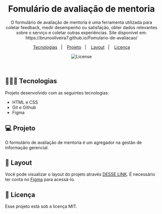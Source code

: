 <h1 align="center"> Fomulário de avaliação de mentoria </h1>

<p align="center">
O formulário de avaliação de mentoria é uma ferramenta utilizada para coletar feedback, medir desempenho ou satisfação, obter dados relevantes sobre o serviço e coletar outras experiências. Site disponível em: https://brunooliveira7.github.io/Fomulario-de-avaliacao/
</p>

<p align="center">
  <a href="#-tecnologias">Tecnologias</a>&nbsp;&nbsp;&nbsp;|&nbsp;&nbsp;&nbsp;
  <a href="#-projeto">Projeto</a>&nbsp;&nbsp;&nbsp;|&nbsp;&nbsp;&nbsp;
  <a href="#-layout">Layout</a>&nbsp;&nbsp;&nbsp;|&nbsp;&nbsp;&nbsp;
  <a href="#memo-licença">Licença</a>
</p>

<p align="center">
  <img alt="License" src="">
</p>

<br>

## 🧑🏻‍💻 Tecnologias

Projeto desenvolvido com as seguintes tecnologias:

- HTML e CSS
- Git e Github
- Figma

## 💻 Projeto

O formulário de avaliação de mentoria é um agregador na gestão de informação gerencial.

## 🔖 Layout

Você pode visualizar o layout do projeto através [DESSE LINK](https://www.figma.com/design/zF8CuZsMRap9irG8dZQLvp/Stage-03---Formul%C3%A1rio-avan%C3%A7ado-(Copy)?node-id=0-1&m=dev). É necessário ter conta no [Figma](https://figma.com) para acessá-lo.

## :memo: Licença

Esse projeto está sob a licença MIT.
